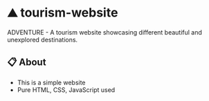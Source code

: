 # ⛰ tourism-website
ADVENTURE -  A tourism website showcasing different beautiful and unexplored destinations.

## 📋 About
 -  This is a simple website
 -  Pure HTML, CSS, JavaScript used
 

 
 


